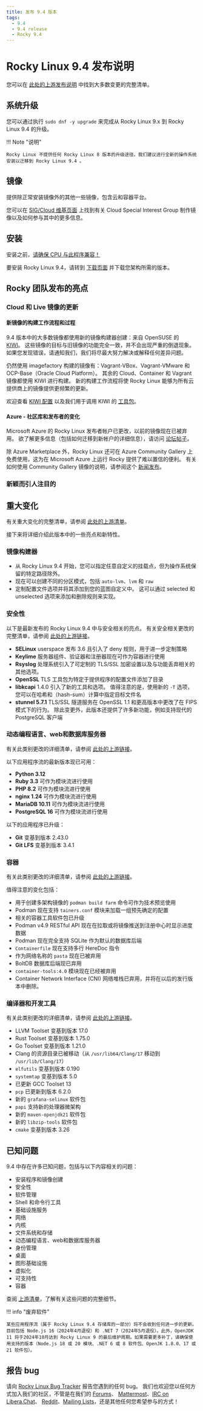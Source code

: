 ```yaml
---
title: 发布 9.4 版本
tags:
  - 9.4
  - 9.4 release
  - Rocky 9.4
---
```


# Rocky Linux 9.4 发布说明

您可以在 [此处的上游发布说明](https://access.redhat.com/documentation/en-us/red_hat_enterprise_linux/9/html/9.4_release_notes/index) 中找到大多数变更的完整清单。

## 系统升级

您可以通过执行 `sudo dnf -y upgrade` 来完成从 Rocky Linux 9.x 到 Rocky Linux 9.4 的升级。

!!! Note "说明"

    Rocky Linux 不提供任何 Rocky Linux 8 版本的升级途径。我们建议进行全新的操作系统安装以迁移到 Rocky Linux 9.4 。

## 镜像

提供除正常安装镜像外的其他一些镜像，包含云和容器平台。

您可以在 [SIG/Cloud 维基页面](https://sig-cloud.rocky.page/) 上找到有关 Cloud Special Interest Group 制作镜像以及如何参与其中的更多信息。

## 安装

安装之前，[请确保 CPU 与此程序兼容！](https://docs.rockylinux.org/gemstones/test_cpu_compat/)

要安装 Rocky Linux 9.4，请转到 [下载页面](https://rockylinux.org/download/) 并下载您架构所需的版本。

## Rocky 团队发布的亮点

### Cloud 和 Live 镜像的更新

#### 新镜像的构建工作流程和过程

9.4 版本中的大多数镜像都使用新的镜像构建器创建：来自 OpenSUSE 的 [KIWI](https://github.com/OSInside/kiwi/)。 这些镜像的目标与旧镜像的功能完全一致，并不会出现严重的倒退现象。 如果您发现错误，请通知我们，我们将尽最大努力解决或解释任何差异问题。

仍然使用 imagefactory 构建的镜像有：Vagrant-VBox、Vagrant-VMware 和 OCP-Base（Oracle Cloud Platform）。 其余的 Cloud、Container 和 Vagrant 镜像都使用 KIWI 进行构建。 新的构建工作流程将使 Rocky Linux 能够为所有云提供商上的镜像提供更频繁的更新。

欢迎查看 [KIWI 配置](https://git.resf.org/sig_core/rocky-kiwi-descriptions/src/branch/r9) 以及我们用于调用 KIWI 的 [工具包](https://git.resf.org/sig_core/toolkit)。

#### Azure - 社区库和发布者的变化

Microsoft Azure 的 Rocky Linux 发布者帐户已更改，以前的镜像现在已被弃用。 欲了解更多信息（包括如何迁移到新帐户的详细信息），请访问 [论坛帖子](https://forums.rockylinux.org/t/rocky-linux-images-on-azure-important-update/13721)。

除 Azure Marketplace 外，Rocky Linux 还可在 Azure Community Gallery 上免费使用，这为在 Microsoft Azure 上运行 Rocky 提供了难以置信的便利。 有关如何使用 Community Gallery 镜像的说明，请参阅这个 [新闻发布](https://rockylinux.org/news/rocky-on-azure-community-gallery/)。

### 新颖而引人注目的

## 重大变化

有关重大变化的完整清单，请参阅 [此处的上游清单](https://access.redhat.com/documentation/en-us/red_hat_enterprise_linux/9/html/9.4_release_notes/overview#overview-major-changes)。

接下来将详细介绍此版本中的一些亮点和新特性。

### 镜像构建器

- 从 Rocky Linux 9.4 开始，您可以指定任意自定义的挂载点，但为操作系统保留的特定路径除外。
- 现在可以创建不同的分区模式，包括 `auto-lvm`、`lvm` 和 `raw`
- 定制配置文件选项并将其添加到您的蓝图自定义中。 这可以通过 selected 和 unselected 选项来添加和删除规则来实现。

### 安全性

以下是最新发布的 Rocky Linux 9.4 中与安全相关的亮点。 有关安全相关更改的完整清单，请参阅 [此处的上游链接](https://access.redhat.com/documentation/en-us/red_hat_enterprise_linux/9/html/9.4_release_notes/new-features#new-features-security)。

- **SELinux** userspace 发布 3.6 且引入了 deny 规则，用于进一步定制策略
- **Keylime** 服务器组件、验证器和注册器现在可作为容器进行使用
- **Rsyslog** 处理系统引入了可定制的 TLS/SSL 加密设置以及与功能丢弃相关的其他选项。
- **OpenSSL** TLS 工具包为特定于提供程序的配置文件添加了目录
- **libkcapi** 1.4.0 引入了新的工具和选项。 值得注意的是，使用新的 `-T` 选项，您可以在哈希和（hash-sum）计算中指定目标文件名
- **stunnel 5.7.1** TLS/SSL 隧道服务在 OpenSSL 1.1 和更高版本中更改了在 FIPS 模式下的行为。 除此变更外，此版本还提供了许多新功能，例如支持现代的 PostgreSQL 客户端

### 动态编程语言、web和数据库服务器

有关此类别更改的详细清单，请参阅 [此处的上游链接](https://access.redhat.com/documentation/en-us/red_hat_enterprise_linux/9/html/9.4_release_notes/new-features#new-features-dynamic-programming-languages-web-and-database-servers)。

以下应用程序流的最新版本现已可用：

- **Python 3.12**
- **Ruby 3.3** 可作为模块流进行使用
- **PHP 8.2** 可作为模块流进行使用
- **nginx 1.24** 可作为模块流进行使用
- **MariaDB 10.11** 可作为模块流进行使用
- **PostgreSQL 16** 可作为模块流进行使用

以下的应用程序已升级：

- **Git** 变基到版本 2.43.0
- **Git LFS** 变基到版本 3.4.1

### 容器

有关此类别更改的详细清单，请参阅 [此处的上游链接](https://access.redhat.com/documentation/en-us/red_hat_enterprise_linux/9/html/9.4_release_notes/new-features#new-features-containers)。

值得注意的变化包括：

- 用于创建多架构镜像的 `podman build farm` 命令可作为技术预览使用
- Podman 现在支持 `tainers.conf` 模块来加载一组预先确定的配置
- 相关的容器工具软件包已升级
- Podman v4.9 RESTful API 现在在拉取或将镜像推送到注册中心时显示进度数据
- Podman 现在完全支持 SQLite 作为默认的数据库后端
- `Containerfile` 现在支持多行 HereDoc 指令
- 作为网络名称的 `pasta` 现在已被弃用
- BoltDB 数据库后端现已弃用
- `container-tools:4.0` 模块现在已经被弃用
- Container Network Interface (CNI) 网络堆栈已弃用，并将在以后的发行版本中删除。

### 编译器和开发工具

有关此类别更改的详细清单，请参阅 [此处的上游链接](https://access.redhat.com/documentation/en-us/red_hat_enterprise_linux/9/html/9.4_release_notes/new-features#new-features-compilers-and-development-tools)。

- LLVM Toolset 变基到版本 17.0
- Rust Toolset 变基到版本 1.75.0
- Go Toolset 变基到版本 1.21.0
- Clang 的资源目录已被移动（从 `/usr/lib64/Clang/17` 移动到 `/usr/lib/Clang/17`）
- `elfutils` 变基到版本 0.190
- `systemtap` 变基到版本 5.0
- 已更新 GCC Toolset 13
- `pcp` 已更新到版本 6.2.0
- 新的 `grafana-selinux` 软件包
- `papi` 支持新的处理器微架构
- 新的 `maven-openjdk21` 软件包
- 新的 `libzip-tools` 软件包
- `cmake` 变基到版本 3.26

## 已知问题

9.4 中存在许多已知问题，包括与以下内容相关的问题：

- 安装程序和镜像创建
- 安全性
- 软件管理
- Shell 和命令行工具
- 基础设施服务
- 网络
- 内核
- 文件系统和存储
- 动态编程语言、web和数据库服务器
- 身份管理
- 桌面
- 图形基础设施
- 虚拟化
- 可支持性
- 容器

查阅 [上游清单](https://access.redhat.com/documentation/en-us/red_hat_enterprise_linux/9/html/9.4_release_notes/known-issues)，了解有关这些问题的完整细节。

!!! info "废弃软件"

    某些应用程序流（属于 Rocky Linux 9.4 存储库的一部分）将不会收到任何进一步的更新。目前包括 Node.js 16（2024年4月退役）和 .NET 7（2024年5月退役）。此外，OpenJDK 11 将于2024年10月达到 Rocky Linux 9 的最后维护周期。如果需要更多补丁，请确保使用支持的版本（Node.js 18 或 20 模块、.NET 6 或 8 软件包、OpenJK 1.8.0、17 或 21 软件包）。

## 报告 bug

请向 [Rocky Linux Bug Tracker](https://bugs.rockylinux.org/) 报告您遇到的任何 bug。 我们也欢迎您以任何方式加入我们的社区，不管是在我们的 [Forums](https://forums.rockylinux.org)、 [Mattermost](https://chat.rockylinux.org)、[IRC on Libera.Chat](irc://irc.liberachat/rockylinux)、 [Reddit](https://reddit.com/r/rockylinux)、[Mailing Lists](https://lists.resf.org)，还是其他任何您希望参与的方式！
